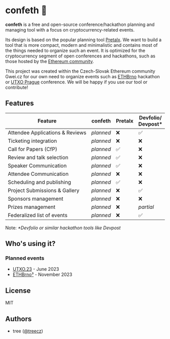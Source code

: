 # confeth 🎉

**confeth** is a free and open-source conference/hackathon planning and managing tool with a focus on cryptocurrency-related events.

Its design is based on the popular planning tool [Pretalx](https://pretalx.com/). We want to build a tool that is more compact, modern and minimalistic and contains most of the things needed to organize such an event. It is optimized for the cryptocurrency segment of open conferences and hackathons, such as those hosted by the [Ethereum community](https://ethereum.org/en/community/events/).

This project was created within the Czech-Slovak Ethereum community Gwei.cz for our own need to organize events such as [ETHBrno](http://ethbrno.cz/) hackathon or [UTXO Prague](https://utxo.cz/) conference. We will be happy if you use our tool or contribute!

## Features

| Feature | confeth | Pretalx | Devfolio/<br/>Devpost* |
| --- | --- | --- | --- |
| Attendee Applications & Reviews | *planned* | ❌ | ✅ |
| Ticketing integration | *planned* | ❌ | ❌ |
| Call for Papers (CfP) | *planned* | ✅ | ❌ |
| Review and talk selection | *planned* | ✅ | ❌ |
| Speaker Communication | *planned* | ✅ | ❌ | 
| Attendee Communication | *planned* | ❌ | ❌ |
| Scheduling and publishing | *planned* | ✅ | ❌ |
| Project Submissions & Gallery | *planned* | ❌ | ✅ |
| Sponsors management | *planned* | ❌ | ❌ |
| Prizes management | *planned* | ❌ | *partial* |
| Federalized list of events | *planned* | ❌ | ✅ |

Note: *\*Devfolio or similar hackathon tools like Devpost*

## Who's using it?
### Planned events
- [UTXO.23](https://utxo.cz/) - June 2023
- [ETHBrno³](http://ethbrno.cz/) - November 2023


## License
MIT

## Authors

- tree ([@treecz](https://twitter.com/treecz>))